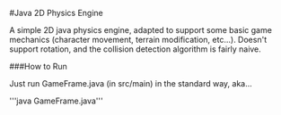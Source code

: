 #Java 2D Physics Engine

A simple 2D java physics engine, adapted to support some basic game mechanics (character movement,
terrain modification, etc...).  Doesn't support rotation, and the collision detection algorithm is
fairly naive.

###How to Run

Just run GameFrame.java (in src/main) in the standard way, aka...

'''java GameFrame.java'''
